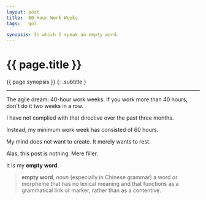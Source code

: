 ```yaml
---
layout: post
title:  60-Hour Work Weeks
tags:   qol

synopsis: In which I speak an empty word.
---
```


# {{ page.title }}

{{ page.synopsis }}
{: .subtitle }

-----

The agile dream: 40-hour work weeks. If you work more than 40 hours, don't do
it two weeks in a row.

I have not complied with that directive over the past three months.

Instead, my minimum work week has consisted of 60 hours.

My mind does not want to create. It merely wants to rest.

Alas, this post is nothing. Mere filler.

It is my **empty word**.

> **empty word**, *noun*
> (especially in Chinese grammar) a word or morpheme that has no lexical
> meaning and that functions as a grammatical link or marker, rather than as a
> contentive.